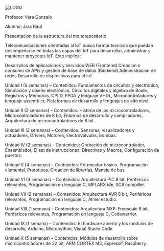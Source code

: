 ![LOGO](https://github.com/ISPC-TST-EM-2024/Raul-Jara--monorepositorio-de-la-materia-Electronica-Microcontrolada/assets/167047352/0233f3c3-2393-4fb5-90ed-387d992de107)

Profesor: Vera Gonzalo

Alumno: Jara Raul

Presentacion de la estructura del monorepositorio

Telecomunicaciones orientadas al IoT busca formar tecnicos que puedan desempeñarse en todas las capas del IoT para desarrollar, administrar y mantener proyectos IoT. Esto implica:

Desarrollos de aplicaciones y servicios WEB (Frontend)
Creacion o consumo de APIs y gestion de base de datos (Backend)
Administracion de redes
Desarrollo de dispositivos para el IoT

Unidad I (6 semanas) –
Contenidos: Fundamentos de circuitos y electrónica, Simulación y diseño electrónico, Circuitos digitales y álgebra de Boole, Registros y Memorias, CPLD, FPGA y lenguaje VHDL, Microcontroladores y lenguaje assembler, Plataformas de desarrollo y lenguajes de alto nivel.

Unidad II (2 semanas) –
Contenidos: Historia de los microcontroladores, Microcontroladores de 8 bit, Entornos de desarrollo y compiladores, Arquitectura de microcontroladores de 8 bit.

Unidad III (2 semanas) –
Contenidos: Sensores, visualizadores y actuadores, Drivers, Motores, Electroválvulas, bombas.

Unidad IV (2 semanas) –
Contenidos: Grabación de microcontrolador, Ensamblador, El set de instrucciones, Directivas y Macros, Configuración de puertos.

Unidad V (4 semanas) –
Contenidos: Entrenador básico, Programación elemental, Prototipos, Creación de librerías, Manejo de bus.

Unidad VI (3 semanas) –
Contenidos: Arquitectura PIC 8 bit, Periféricos relevantes, Programación en lenguaje C, MPLABX ide, XC8 compiller.

Unidad VII (2 semanas) –
Contenidos: Arquitectura AVR 8 bit, Periféricos relevantes, Programación en lenguaje C, Atmel estudio.

Unidad VIII (1 semana) –
Contenidos: Arquitectura NXP: Freescale 8 bit, Periféricos relevantes, Programación en lenguaje C, Codewarrior.

Unidad IX (1 semana) –
Contenidos: El hardware abierto y los módulos de desarrollo, Arduino, Micropython, Visual Studio Code.

Unidad X (5 semanas) –
Contenidos: Módulos de desarrollo sobre microcontroladores de 32 bit, ARM CORTEX M3, Espressif, Raspberry.


